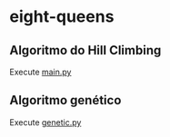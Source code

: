 # eight-queens
## Algoritmo do Hill Climbing
Execute [main.py](main.py)
## Algoritmo genético
Execute [genetic.py](app/algoritmo_genetico/genetic.py)